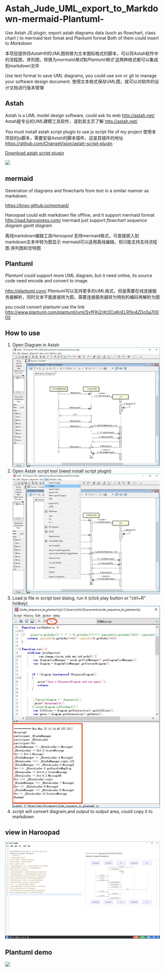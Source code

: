 # Astah_Jude_UML_export_to_Markdown-mermaid-Plantuml-
Use Astah JS plugin, export astah diagrams data (such as flowchart, class chart ) to mermaid text fomat and Plantuml format
Both of them could insert to *Markdown*

本项目提供将*Astah*中的UML图转换为文本图标格式的脚本，可以将Astah软件中的流程图，序列图，转换为*mermaid格式*和*Plantuml格式*
这两种格式都可以集成到markdown文件

Use text format to save UML diagrams, you could use svn or git to manage your software design document.
使用文本格式保存UML图，就可以对软件的设计文档进行版本管理

## Astah
Astah is a UML model design software, could ask its web http://astah.net/
Astah是专业的UML建模工具软件，请到其主页了解
http://astah.net/

You must install astah script plugin to use js script file of my project
使用本项目的js脚本，需要安装Astah的脚本插件，这是其插件的地址
https://github.com/ChangeVision/astah-script-plugin

[Download astah script plugin]( http://astah.change-vision.com/plugins/astah_script_plugin/1.0.4.html)

![](https://github.com/ChangeVision/astah-script-plugin/raw/master/doc/screenshots/script_dialog.png)

## mermaid
Generation of diagrams and flowcharts from text in a similar manner as markdown.

https://knsv.github.io/mermaid/

Haroopad could edit markdown file offline, and it support mermaid format
http://pad.haroopress.com/
mermaid just support *flowchart*  *sequence diagram* *gantt diagram*

离线markdown编辑工具*Haroopad* 支持mermaid格式，可直接嵌入到markdown文本中转为图显示
mermaid可以适用离线编辑，但只能支持支持流程图 序列图和甘特图

## Plantuml
*Plantuml* could support more UML diagram, but it need online, its source code need encode and convert to image.

http://plantuml.com/
*Plantuml*可以支持更多的UML格式，但是需要在线连接服务器解析，同时文本不能直接转为图，需要连接服务器转为特别的编码再解析为图

you could convert plantuml use the link
http://www.plantuml.com/plantuml/uml/SyfFKj2rKt3CoKnELR1Io4ZDoSa70000 

## How to use
1. Open Diagram in Astah
![](https://github.com/Avens666/Astah_Jude_UML_export_to_Markdown-mermaid-Plantuml-/blob/master/img/Image1.jpg)
2. Open Astah script tool (need install script plugin)
![](https://github.com/Avens666/Astah_Jude_UML_export_to_Markdown-mermaid-Plantuml-/blob/master/img/Image3.jpg)
3. Load js file in script tool dialog, run it (click play button or "ctrl+R" hotkey)
![](https://github.com/Avens666/Astah_Jude_UML_export_to_Markdown-mermaid-Plantuml-/blob/master/img/Image2.jpg)
4. script will convert diagram,and output to output area, could copy it to markdown

## view in Haroopad

![](https://github.com/Avens666/Astah_Jude_UML_export_to_Markdown-mermaid-Plantuml-/blob/master/img/Image4.jpg)

## Plantuml demo
<!--
  @startuml
  participant _KCacheManager
  participant _KDataLoader
  participant Hot
  _KCacheManager -> _KDataLoader:1.Message0
  _KDataLoader -> Hot:2.CreateMessage
  Hot -> Hot:3.Message7
  _KCacheManager -> _KDataLoader:4.Message5
  _KDataLoader ->> _KCacheManager:reply.123
  _KCacheManager ->> _KDataLoader:5.Message5
  Hot ->> _KDataLoader:6.getDataforMapDisp
  _KDataLoader -> Hot:6.1.CreateMessage
  _KDataLoader -> Hot:6.2.MessageRR
  Hot ->> _KDataLoader:reply.
  _KCacheManager ->> _KDataLoader:7.Message1
  Hot ->> _KDataLoader:8.Message0
  _KCacheManager ->> _KDataLoader:9.Message1
  Hot -> _KDataLoader:10.DestroyMessage
  @enduml
-->

![](http://www.plantuml.com/plantuml/png/XL4x3eCm3Drp2Yv0nAT0oy02GwMMXGjK5dKfKaMY90ktBmYYWa5bjD_p-yWIb6dhLa9ddCSjX_gD9NJGe69o1HLWu2xWIO2hC6nzvxZPYfxwl4Ij1yXZo_t86wxJWESAmU1COiFEGg6zJ8uyJfOP4GytoqYlLA7yzDmFmgqeKOr-gbCgWiUyGJFEBw5Aa4MhvMx5cFkav3uhi7vLDHbk7AViXy4JA-Jl1pylN_9VwaAbo7CzNg0sIlGpxGi0)
